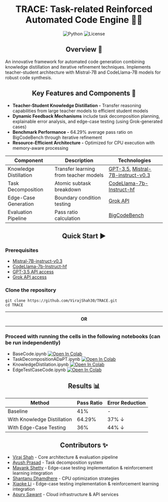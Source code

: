 <div align="center">
<h1>
  TRACE: Task-related Reinforced Automated Code Engine 🧑‍💻
</h1>

![Python](https://img.shields.io/badge/Python-3.10%2B-blue.svg) ![License](https://img.shields.io/badge/License-MIT-yellow.svg)

</div>  

## <div align="center">Overview 🔎</div>

An innovative framework for automated code generation combining knowledge distillation and iterative refinement techniques. Implements teacher-student architecture with Mistral-7B and CodeLlama-7B models for robust code synthesis.

## <div align="center">Key Features and Components 🧩</div>

- **Teacher-Student Knowledge Distillation -** Transfer reasoning capabilities from large teacher models to efficient student models
- **Dynamic Feedback Mechanisms** include task decomposition planning, explainable error analysis, and edge-case testing (using Grok-generated cases)
- **Benchmark Performance -** 64.29% average pass ratio on BigCodeBench through iterative refinement
- **Resource-Efficient Architecture -** Optimized for CPU execution with memory-aware processing

| Component  | Description | Technologies | 
|---|---|---|
| Knowledge Distillation | Transfer learning from teacher models | [GPT-3.5](https://platform.openai.com/docs/models#gpt-3-5-turbo), [Mistral-7B-instruct-v0.3](https://huggingface.co/mistralai/Mistral-7B-v0.3)
| Task Decomposition | Atomic subtask breakdown | [CodeLlama-7b-Instruct-hf](https://huggingface.co/codellama/CodeLlama-7b-Instruct-hf)
| Edge-Case Generation | Boundary condition testing | [Grok API](https://x.ai/api)
| Evaluation Pipeline | Pass ratio calculation | [BigCodeBench](https://bigcode-bench.github.io/)

## <div align="center">Quick Start ▶️</div>
### Prerequisites
- [Mistral-7B-instruct-v0.3](https://huggingface.co/mistralai/Mistral-7B-v0.3)
- [CodeLlama-7b-Instruct-hf](https://huggingface.co/codellama/CodeLlama-7b-Instruct-hf)
- [GPT-3.5 API access](https://platform.openai.com/docs/models#gpt-3-5-turbo)
- [Grok API access](https://x.ai/api)

### Clone the repository
```
git clone https://github.com/VirajShah30/TRACE.git
cd TRACE
```

<hr>
<div align="center"><b> OR </b></div>
<hr>


### Proceed with running the cells in the following notebooks (can be run independently)
- BaseCode.ipynb [![Open In Colab](https://colab.research.google.com/assets/colab-badge.svg)](https://colab.research.google.com/github/VirajShah30/TRACE/blob/main/BaseCode.ipynb)
- TaskDecompositionADaPT.ipynb [![Open In Colab](https://colab.research.google.com/assets/colab-badge.svg)](https://colab.research.google.com/github/VirajShah30/TRACE/blob/main/TaskDecompositionADaPT.ipynb)
- KnowledgeDistilation.ipynb [![Open In Colab](https://colab.research.google.com/assets/colab-badge.svg)](https://colab.research.google.com/github/VirajShah30/TRACE/blob/main/KnowledgeDistilation.ipynb)
- EdgeTestCaseCode.ipynb [![Open In Colab](https://colab.research.google.com/assets/colab-badge.svg)](https://colab.research.google.com/github/VirajShah30/TRACE/blob/main/EdgeTestCaseCode.ipynb)

## <div align="center">Results 📊</div>
| Method  | Pass Ratio | Error Reduction | 
|---|---|---|
| Baseline | 41% | - |
| With Knowledge Distillation | 64.29% | 37% ↓ |
| With Edge-Case Testing | 36% | 44% ↓ |

## <div align="center">Contributors ✨</div>
- [Viraj Shah](https://github.com/VirajShah30) - Core architecture & evaluation pipeline
- [Ayush Prasad](https://github.com/bulkpool) - Task decomposition system
- [Mayank Shetty](https://github.com/msmayankshetty99) - Edge-case testing implementation & reinforcement learning integration
- [Shantanu Dhamdhere](https://github.com/ssd391) - CPU optimization strategies
- [Xiaoke Li](https://github.com/shockylove) - Edge-case testing implementation & reinforcement learning integration
- [Apurv Sawant](https://github.com/apurv-sawant15) - Cloud infrastructure & API services
